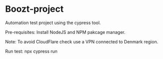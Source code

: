 # Boozt-project
Automation test project using the cypress tool.

Pre-requisites:
Install NodeJS and NPM pakcage manager.

Note:
To avoid CloudFlare check use a VPN connected to Denmark region. 

Run test: npx cypress run 
